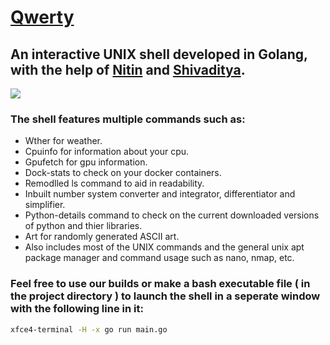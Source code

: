 # [Qwerty](https://github.com/PranavMurali/QWERTY)
## An interactive UNIX shell developed in Golang, with the help of [Nitin](https://github.com/VoidlessVoid7) and [Shivaditya](https://github.com/sshivaditya2019).
![](https://images.squarespace-cdn.com/content/v1/53247d16e4b026a30a701df6/1453226250359-KWIBRL4Q5XY8I0P9RCXD/ke17ZwdGBToddI8pDm48kFgOyUdCabQ0K1d1NBQdgHcUqsxRUqqbr1mOJYKfIPR7LoDQ9mXPOjoJoqy81S2I8N_N4V1vUb5AoIIIbLZhVYy7Mythp_T-mtop-vrsUOmeInPi9iDjx9w8K4ZfjXt2drZC9-TMxJuNePXIPYZ049U2IwNGJ5DAOfvICPFcUeM-CjLISwBs8eEdxAxTptZAUg/The-snap_qwerty.gif?format=1500w)



### The shell features multiple commands such as:
- Wther for weather.
- Cpuinfo for information about your cpu.
- Gpufetch for gpu information.
- Dock-stats to check on your docker containers.
- Remodlled ls command to aid in readability.
- Inbuilt number system converter and integrator, differentiator and simplifier.
- Python-details command to check on the current downloaded versions of python and thier libraries.
- Art for randomly generated ASCII art.
- Also includes most of the UNIX commands and the general unix apt package manager and command usage such as nano, nmap, etc.

### Feel free to use our builds or make a bash executable file ( in the project directory ) to launch the shell in a seperate window with the following line in it:
```bash
xfce4-terminal -H -x go run main.go
```

